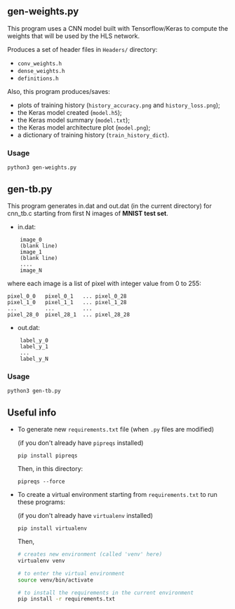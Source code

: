 ## gen-weights.py

This program uses a CNN model built with Tensorflow/Keras to compute
the weights that will be used by the HLS network.

Produces a set of header files in `Headers/` directory:
- `conv_weights.h`
- `dense_weights.h`
- `definitions.h`

Also, this program produces/saves:
- plots of training history (`history_accuracy.png` and `history_loss.png`);
- the Keras model created (`model.h5`);
- the Keras model summary (`model.txt`);
- the Keras model architecture plot (`model.png`);
- a dictionary of training history (`train_history_dict`).

### Usage

```
python3 gen-weights.py
```

## gen-tb.py

This program generates in.dat and out.dat (in the current directory) for
cnn_tb.c starting from first N images of **MNIST test set**.

- in.dat:
```
    image_0
    (blank line)
    image_1
    (blank line)
    ....
    image_N
```
where each image is a list of pixel with integer value from 0 to 255:
```
pixel_0_0   pixel_0_1   ... pixel_0_28
pixel_1_0   pixel_1_1   ... pixel_1_28
...         ...         ...
pixel_28_0  pixel_28_1  ... pixel_28_28
```

- out.dat:
```
    label_y_0
    label_y_1
    ...
    label_y_N
```

### Usage

```
python3 gen-tb.py
```
## Useful info

- To generate new `requirements.txt` file (when `.py` files are modified)


    (if you don't already have `pipreqs` installed)
    ```
    pip install pipreqs
    ```
    Then, in this directory:
    ```
    pipreqs --force
    ```

- To create a virtual environment starting from `requirements.txt` to
run these programs:

    (if you don't already have `virtualenv` installed)
    ```
    pip install virtualenv
    ```
    Then,
    ```bash
    # creates new environment (called 'venv' here)
    virtualenv venv

    # to enter the virtual environment
    source venv/bin/activate

    # to install the requirements in the current environment
    pip install -r requirements.txt
    ```

